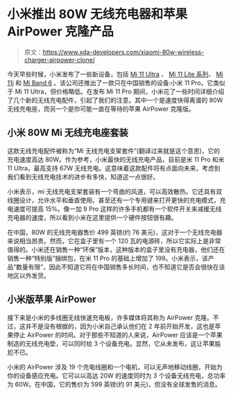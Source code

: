 # 小米推出 80W 无线充电器和苹果 AirPower 克隆产品

> 原文：<https://www.xda-developers.com/xiaomi-80w-wireless-charger-airpower-clone/>

今天早些时候，小米发布了一些新设备，包括 [Mi 11 Ultra](https://www.xda-developers.com/xiaomi-mi-11-ultra/) 、 [Mi 11 Lite 系列](https://www.xda-developers.com/xiaomi-mi-11-lite/)、 [Mi 11i](https://www.xda-developers.com/xiaomi-mi-11i/) 和 [Mi Band 6](https://www.xda-developers.com/xiaomi-mi-band-6/) 。该公司还推出了一款只在中国销售的设备:小米 11 Pro。它类似于 Mi 11 Ultra，但价格略低。在发布 Mi 11 Pro 期间，小米花了一些时间详细介绍了几个新的无线充电配件，引起了我们的注意。其中一个是速度快得离谱的 80W 无线充电座，而另一个是你可能一直在等待的苹果 AirPower 克隆版。

## 小米 80W Mi 无线充电座套装

这款无线充电配件被称为“Mi 无线充电支架套件”(翻译过来就是这个意思)，它的充电速度高达 80W。作为参考，小米最快的无线充电产品，目前是米 11 Pro 和米 11 Ultra，最高支持 67W 无线充电。这意味着这款配件将有点面向未来，考虑到我们看到无线充电技术的进步有多快，知道这一点很好。

小米表示，mi 无线充电支架套装有一个弯曲的风道，可以高效散热。它还具有双线圈设计，允许水平和垂直使用。甚至还有一个专用键来打开更快的充电模式，充电速度可提高 15%。像一加 9 Pro 这样的许多手机都有一个软件开关来减缓无线充电器的速度，所以看到小米在这里提供一个硬件按钮很有趣。

在中国，80W 的无线充电器售价 499 英镑(约 76 美元)，这对于一个无线充电器来说相当昂贵。然而，它在盒子里有一个 120 瓦的电源砖，所以它实际上是非常值得的。小米还在销售一种“环保”版本，这种版本的盒子里没有充电器，他们还在销售一种“特别版”捆绑包，在米 11 Pro 的基础上增加了 199。小米表示，该产品“数量有限”，因此不知道它将在中国销售多长时间，也不知道它是否会很快在该地区以外发货。

## 小米版苹果 AirPower

接下来是小米的多线圈无线快速充电板，许多媒体将其称为 AirPower 克隆。不过，这并不是没有根据的，因为小米自己承认他们在 2 年前开始开发，这也是苹果停止 AirPower 的时间。对于那些不知道的人来说，AirPower 应该是一个苹果制造的无线充电垫，可以同时给 3 个设备充电。显然，它从未发布，这让苹果尴尬不已。

小米的 AirPower 涉及 19 个充电线圈和一个电机，可以无声地移动线圈，开始为你的设备感应充电。它可以以高达 20W 的速度同时为 3 个设备无线充电，总功率为 60W。在中国，它的售价为 599 英镑(约 91 美元)，但没有全球发售的消息。